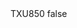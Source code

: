<?xml version="1.0" encoding="UTF-8"?>
<CustomMetadata xmlns="http://soap.sforce.com/2006/04/metadata">
    <label>TXU850</label>
    <protected>false</protected>
</CustomMetadata>
